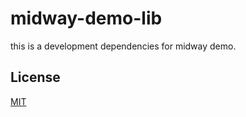 # midway-demo-lib

this is a development dependencies for midway demo.

## License

[MIT]((http://github.com/midwayjs/midway-demo-lib/blob/master/LICENSE))
